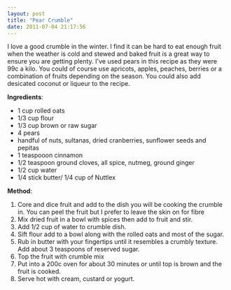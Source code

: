 ```yaml
---
layout: post
title: "Pear Crumble"
date: 2011-07-04 21:17:56
---
```


I love a good crumble in the winter. I find it can be hard to eat enough fruit when the weather is cold and stewed and baked fruit is a great way to ensure you are getting plenty. I've used pears in this recipe as they were 99c a kilo. You could of course use apricots, apples, peaches, berries or a combination of fruits depending on the season. You could also add desicated coconut or liqueur to the recipe.

**Ingredients**:

*   1 cup rolled oats
*   1/3 cup flour
*   1/3 cup brown or raw sugar
*   4 pears
*   handful of nuts, sultanas, dried cranberries, sunflower seeds and pepitas
*   1 teaspooon cinnamon
*   1/2 teaspoon ground cloves, all spice, nutmeg, ground ginger
*   1/2 cup water
*   1/4 stick butter/ 1/4 cup of Nuttlex

**Method**:

1.  Core and dice fruit and add to the dish you will be cooking the crumble in. You can peel the fruit but I prefer to leave the skin on for fibre
2.  Mix dried fruit in a bowl with spices then add to fruit and stir.
3.  Add 1/2 cup of water to crumble dish.
4.  Sift flour add to a bowl along with the rolled oats and most of the sugar.
5.  Rub in butter with your fingertips until it resembles a crumbly texture. Add about 3 teaspoons of reserved sugar.
6.  Top the fruit with crumble mix
7.  Put into a 200c oven for about 30 minutes or until top is brown and the fruit is cooked.
8.  Serve hot with cream, custard or yogurt.